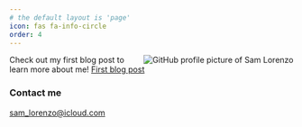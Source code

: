 ```yaml
---
# the default layout is 'page'
icon: fas fa-info-circle
order: 4
---
```

<img style="float: right;" src="https://github.com/samlorenzo.png?size=300" alt="GitHub profile picture of Sam Lorenzo">

Check out my first blog post to learn more about me! [First blog post](https://samlorenzo.github.io/posts/first-blog-post/)

### Contact me
[sam_lorenzo@icloud.com](mailto:sam_lorenzo@icloud.com)
